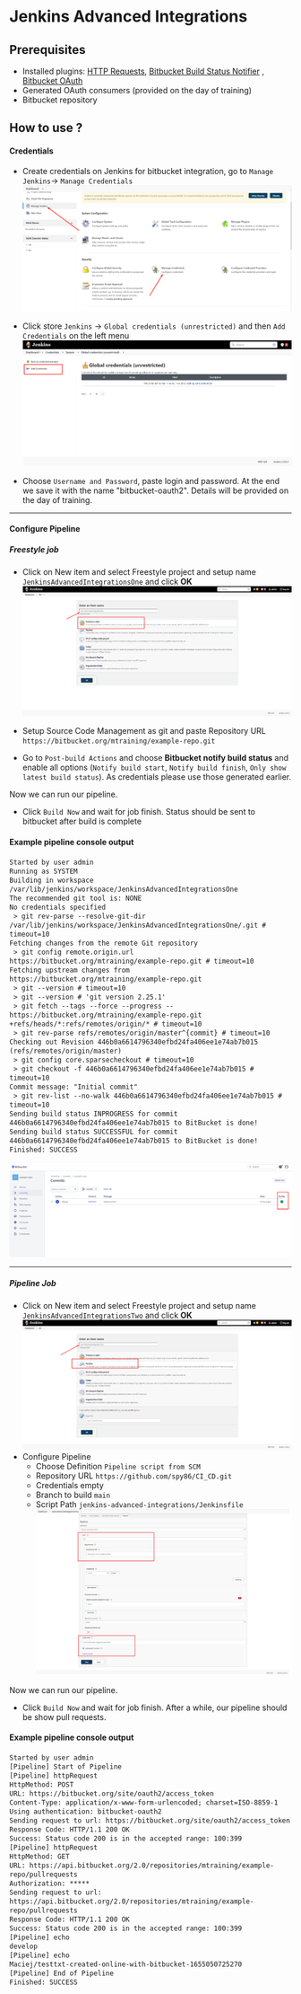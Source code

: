 # Jenkins Advanced Integrations

## Prerequisites
* Installed plugins: [HTTP Requests](https://plugins.jenkins.io/http_request/), [Bitbucket Build Status Notifier](https://plugins.jenkins.io/bitbucket-build-status-notifier/) , [Bitbucket OAuth](https://plugins.jenkins.io/bitbucket-oauth/)
* Generated OAuth consumers (provided on the day of training)
* Bitbucket repository

## How to use ?

#### Credentials
* Create credentials on Jenkins for bitbucket integration, go to `Manage Jenkins`-> `Manage Credentials`
![alt text](https://github.com/spy86/CI_CD/blob/gh-pages/images/Jenkins1.png?raw=true)

* Click store `Jenkins` -> `Global credentials (unrestricted)` and then `Add Credentials` on the left menu
![alt text](https://github.com/spy86/CI_CD/blob/gh-pages/images/Jenkins2.png?raw=true)

* Choose `Username and Password`, paste login and password. At the end we save it with the name "bitbucket-oauth2". Details will be provided on the day of training.

---
#### Configure Pipeline

##### Freestyle job
* Click on New item and select Freestyle project and setup name `JenkinsAdvancedIntegrationsOne` and click **OK**
![alt text](https://github.com/spy86/CI_CD/blob/gh-pages/images/Jenkins35.png?raw=true)
* Setup Source Code Management as git and paste Repository URL `https://bitbucket.org/mtraining/example-repo.git`

* Go to `Post-build Actions` and choose **Bitbucket notify build status** and enable all options (`Notify build start`, `Notify build finish`, `Only show latest build status`). As credentials please use those generated earlier.

Now we can run our pipeline. 
* Click `Build Now` and wait for job finish. Status should be sent to bitbucket after build is complete

#### Example pipeline console output
```
Started by user admin
Running as SYSTEM
Building in workspace /var/lib/jenkins/workspace/JenkinsAdvancedIntegrationsOne
The recommended git tool is: NONE
No credentials specified
 > git rev-parse --resolve-git-dir /var/lib/jenkins/workspace/JenkinsAdvancedIntegrationsOne/.git # timeout=10
Fetching changes from the remote Git repository
 > git config remote.origin.url https://bitbucket.org/mtraining/example-repo.git # timeout=10
Fetching upstream changes from https://bitbucket.org/mtraining/example-repo.git
 > git --version # timeout=10
 > git --version # 'git version 2.25.1'
 > git fetch --tags --force --progress -- https://bitbucket.org/mtraining/example-repo.git +refs/heads/*:refs/remotes/origin/* # timeout=10
 > git rev-parse refs/remotes/origin/master^{commit} # timeout=10
Checking out Revision 446b0a6614796340efbd24fa406ee1e74ab7b015 (refs/remotes/origin/master)
 > git config core.sparsecheckout # timeout=10
 > git checkout -f 446b0a6614796340efbd24fa406ee1e74ab7b015 # timeout=10
Commit message: "Initial commit"
 > git rev-list --no-walk 446b0a6614796340efbd24fa406ee1e74ab7b015 # timeout=10
Sending build status INPROGRESS for commit 446b0a6614796340efbd24fa406ee1e74ab7b015 to BitBucket is done!
Sending build status SUCCESSFUL for commit 446b0a6614796340efbd24fa406ee1e74ab7b015 to BitBucket is done!
Finished: SUCCESS
```
![alt text](https://github.com/spy86/CI_CD/blob/gh-pages/images/Jenkins37.png?raw=true)

---

##### Pipeline Job
* Click on New item and select Freestyle project and setup name `JenkinsAdvancedIntegrationsTwo` and click **OK**
![alt text](https://github.com/spy86/CI_CD/blob/gh-pages/images/Jenkins38.png?raw=true)
* Configure Pipeline
  * Choose Definition `Pipeline script from SCM`
  * Repository URL `https://github.com/spy86/CI_CD.git`
  * Credentials empty
  * Branch to build `main`
  * Script Path `jenkins-advanced-integrations/Jenkinsfile`
![alt text](https://github.com/spy86/CI_CD/blob/gh-pages/images/Jenkins39.png?raw=true)

Now we can run our pipeline. 

* Click `Build Now` and wait for job finish. After a while, our pipeline should be show pull requests.

#### Example pipeline console output
```
Started by user admin
[Pipeline] Start of Pipeline
[Pipeline] httpRequest
HttpMethod: POST
URL: https://bitbucket.org/site/oauth2/access_token
Content-Type: application/x-www-form-urlencoded; charset=ISO-8859-1
Using authentication: bitbucket-oauth2
Sending request to url: https://bitbucket.org/site/oauth2/access_token
Response Code: HTTP/1.1 200 OK
Success: Status code 200 is in the accepted range: 100:399
[Pipeline] httpRequest
HttpMethod: GET
URL: https://api.bitbucket.org/2.0/repositories/mtraining/example-repo/pullrequests
Authorization: *****
Sending request to url: https://api.bitbucket.org/2.0/repositories/mtraining/example-repo/pullrequests
Response Code: HTTP/1.1 200 OK
Success: Status code 200 is in the accepted range: 100:399
[Pipeline] echo
develop
[Pipeline] echo
Maciej/testtxt-created-online-with-bitbucket-1655050725270
[Pipeline] End of Pipeline
Finished: SUCCESS
```